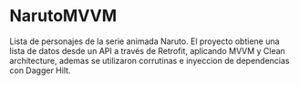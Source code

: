 # NarutoMVVM
Lista de personajes de la serie animada Naruto.
El proyecto obtiene una lista de datos desde un API a través de Retrofit, aplicando MVVM y Clean architecture, 
ademas se utilizaron corrutinas e inyeccion de dependencias con Dagger Hilt.
